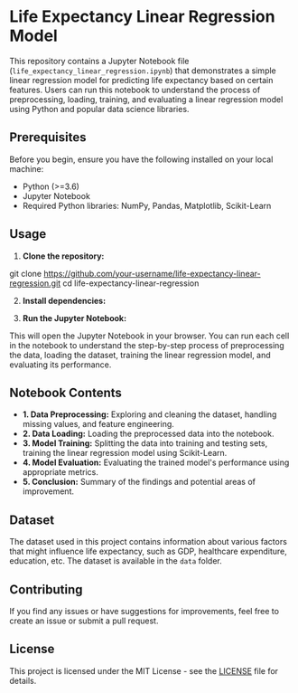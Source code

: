 # Life Expectancy Linear Regression Model

This repository contains a Jupyter Notebook file (`life_expectancy_linear_regression.ipynb`) that demonstrates a simple linear regression model for predicting life expectancy based on certain features. Users can run this notebook to understand the process of preprocessing, loading, training, and evaluating a linear regression model using Python and popular data science libraries.

## Prerequisites

Before you begin, ensure you have the following installed on your local machine:

- Python (>=3.6)
- Jupyter Notebook
- Required Python libraries: NumPy, Pandas, Matplotlib, Scikit-Learn

## Usage

1. **Clone the repository:**

git clone https://github.com/your-username/life-expectancy-linear-regression.git
cd life-expectancy-linear-regression


2. **Install dependencies:**


3. **Run the Jupyter Notebook:**


This will open the Jupyter Notebook in your browser. You can run each cell in the notebook to understand the step-by-step process of preprocessing the data, loading the dataset, training the linear regression model, and evaluating its performance.

## Notebook Contents

- **1. Data Preprocessing:** Exploring and cleaning the dataset, handling missing values, and feature engineering.
- **2. Data Loading:** Loading the preprocessed data into the notebook.
- **3. Model Training:** Splitting the data into training and testing sets, training the linear regression model using Scikit-Learn.
- **4. Model Evaluation:** Evaluating the trained model's performance using appropriate metrics.
- **5. Conclusion:** Summary of the findings and potential areas of improvement.

## Dataset

The dataset used in this project contains information about various factors that might influence life expectancy, such as GDP, healthcare expenditure, education, etc. The dataset is available in the `data` folder.

## Contributing

If you find any issues or have suggestions for improvements, feel free to create an issue or submit a pull request.

## License

This project is licensed under the MIT License - see the [LICENSE](LICENSE) file for details.
